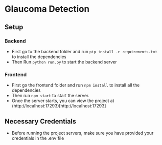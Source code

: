 
# Glaucoma Detection

## Setup

### Backend

- First go to the backend folder and run `pip install -r requirements.txt` to install the dependencies
- Then Run `python run.py` to start the backend server

### Frontend

- First go the frontend folder and run `npm install` to install all the dependencies
- Then run `npm start` to start the server.
- Once the server starts, you can view the project at (http://localhost:17293)[http://localhost:17293]

## Necessary Credentials
- Before running the project servers, make sure you have provided your credentials in the .env file


